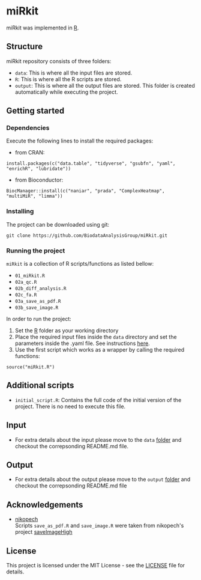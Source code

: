 # miRkit
miRkit was implemented in [R](https://www.r-project.org/). 

## Structure
miRkit repository consists of three folders:
- `data`: This is where all the input files are stored.
- `R`: This is where all the R scripts are stored.
- `output`: This is where all the output files are stored. This folder is created automatically while executing the project. 

## Getting started
### Dependencies
Execute the following lines to install the required packages:
- from CRAN:

```
install.packages(c("data.table", "tidyverse", "gsubfn", "yaml", "enrichR", "lubridate"))
```

- from Bioconductor:

```
BiocManager::install(c("naniar", "prada", "ComplexHeatmap", "multiMiR", "limma"))
```


### Installing
The project can be downloaded using git:
```
git clone https://github.com/BiodataAnalysisGroup/miRkit.git
```

### Running the project
`miRkit` is a collection of R scripts/functions as listed bellow:

- ```01_miRkit.R```
- ```02a_qc.R``` 
- ```02b_diff_analysis.R```
- ```02c_fa.R```
- ```03a_save_as_pdf.R``` 
- ```03b_save_image.R```

In order to run the project:

1. Set the [R](https://github.com/BiodataAnalysisGroup/miRNAtool/tree/main/R) folder as your working directory
2. Place the required input files inside the `data` directory and set the parameters inside the .yaml file. See instructions [here](https://github.com/BiodataAnalysisGroup/miRNAtool/tree/main/data). 
3. Use the first script which works as a wrapper by calling the required functions:

```
source("miRkit.R")
```

## Additional scripts
- `initial_script.R`: Contains the full code of the initial version of the project. There is no need to execute this file.

## Input
- For extra details about the input please move to the `data` [folder](https://github.com/BiodataAnalysisGroup/miRNAtool/tree/main/data) and checkout the correpsonding README.md file.

## Output
- For extra details about the output please move to the `output` [folder](https://github.com/BiodataAnalysisGroup/miRNAtool/tree/main/output) and checkout the correpsonding README.md file


## Acknowledgements
- [nikopech](https://github.com/nikopech/)  
Scripts `save_as_pdf.R` and `save_image.R` were taken from nikopech's project [saveImageHigh](https://github.com/nikopech/saveImageHigh)

## License
This project is licensed under the MIT License - see the [LICENSE](https://github.com/BiodataAnalysisGroup/miRNAtool/blob/main/LICENSE) file for details.
